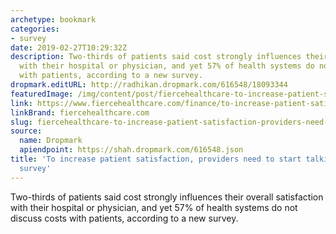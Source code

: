 ```yaml
---
archetype: bookmark
categories:
- survey
date: 2019-02-27T10:29:32Z
description: Two-thirds of patients said cost strongly influences their overall satisfaction
  with their hospital or physician, and yet 57% of health systems do not discuss costs
  with patients, according to a new survey.
dropmark.editURL: http://radhikan.dropmark.com/616548/18093344
featuredImage: /img/content/post/fiercehealthcare-to-increase-patient-satisfaction-providers-need-to-start-talking-about-costs-survey.jpg
link: https://www.fiercehealthcare.com/finance/to-increase-patient-satisfaction-providers-need-to-start-talking-about-costs-survey
linkBrand: fiercehealthcare.com
slug: fiercehealthcare-to-increase-patient-satisfaction-providers-need-to-start-talking-about-costs-survey
source:
  name: Dropmark
  apiendpoint: https://shah.dropmark.com/616548.json
title: 'To increase patient satisfaction, providers need to start talking about costs:
  survey'
---
```

Two-thirds of patients said cost strongly influences their overall satisfaction with their hospital or physician, and yet 57% of health systems do not discuss costs with patients, according to a new survey.